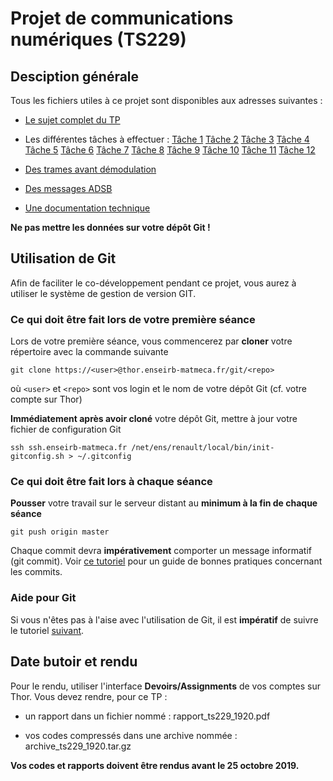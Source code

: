# Projet de communications numériques (TS229)

## Desciption générale
Tous les fichiers utiles à ce projet sont disponibles aux adresses suivantes :

* [Le sujet complet du TP](https://thor.enseirb-matmeca.fr/ruby/submissions/2062/download/88fb37ed4f9059840de3d5b7b09f9cdde897140b1df62ed995ae92cd500dd286)

* Les différentes tâches à effectuer : [Tâche 1](https://thor.enseirb-matmeca.fr/ruby/submissions/2063/download/74d4648f1aac00760f34dc21c69b8c9ab34fd91f829811dad0d3c6f3df2523bb) [Tâche 2](https://thor.enseirb-matmeca.fr/ruby/submissions/2064/download/920f7b71a526c4540b38d59c056370a8ddd7908db031d8cbab926c8da2a89f2b) [Tâche 3](https://thor.enseirb-matmeca.fr/ruby/submissions/2065/download/afadf1dbedea221e264ba67be614c4a972d2a3bde3c4302f2fce92ca5e0752cc) [Tâche 4](https://thor.enseirb-matmeca.fr/ruby/submissions/2066/download/c449206ec5af421d08c34c3240fa87b1e17f05bb19dfac1008c19e31528289b7) [Tâche 5](https://thor.enseirb-matmeca.fr/ruby/submissions/2067/download/fe1880743089a3742f855d6cdcb32225d5c6e0b8cc10aedd3e4b0157248883a2) [Tâche 6](https://thor.enseirb-matmeca.fr/ruby/submissions/2068/download/c6e38152f59a512f6430133dd3999fa73578eed13d829ef52eb4010b46d73478) [Tâche 7](https://thor.enseirb-matmeca.fr/ruby/submissions/2069/download/f700a3f6fcc4ac380089dbc09f181e6aa0c0fe2ee0e13ba552af033797d992b6) [Tâche 8](https://thor.enseirb-matmeca.fr/ruby/submissions/2070/download/86482a8f9f0b62cc5fcbb1727732d057d60d466983d29a439ab4f3ce73e848e8) [Tâche 9](https://thor.enseirb-matmeca.fr/ruby/submissions/2071/download/a0f3c1042df2336c3698be9ef55000e6d9d3948749e19e361ec42d95b027caf3) [Tâche 10](https://thor.enseirb-matmeca.fr/ruby/submissions/2072/download/6fab55d5455acb9cbd9c745d658db8ae25874b0248dd8070ca1f3219da4d6e35) [Tâche 11](https://thor.enseirb-matmeca.fr/ruby/submissions/2073/download/62a6cbe9b0c38e6f0627091d93c306b93336444792956bf2dc2d84fb6bc89b01) [Tâche 12](https://thor.enseirb-matmeca.fr/ruby/submissions/2074/download/e93b88dede0713d1e63b62b4e5dba95bd0f241ddead012cbbf26a0daa039ec2b)  

* [Des trames avant démodulation](https://thor.enseirb-matmeca.fr/ruby/submissions/2075/download/9f9a0fd1a51c10addd79dd4fab8d3b48b26238829ffb0f5a1d427c5e94e68deb)

* [Des messages ADSB](https://thor.enseirb-matmeca.fr/ruby/submissions/2076/download/127286e770a32ee45991d65a0c86b87f246149abd85f10f805b654bec27cbddc)

* [Une documentation technique](https://thor.enseirb-matmeca.fr/ruby/submissions/2077/download/326c5324ffb1f58b86481b5ece787d3f2fd61b3e07d2a663b02f6312e0647c57)

**Ne pas mettre les données sur votre dépôt Git !**

## Utilisation de Git

 Afin de faciliter le co-développement pendant ce projet, vous aurez à utiliser le système de gestion de version GIT. 

### Ce qui doit être fait lors de votre première séance
Lors de votre première séance, vous commencerez par **cloner** votre répertoire avec la commande suivante

```
git clone https://<user>@thor.enseirb-matmeca.fr/git/<repo>
```

où `<user>` et `<repo>` sont vos login et le nom de votre dépôt Git (cf. votre compte sur Thor)

**Immédiatement après avoir cloné** votre dépôt Git, mettre à jour votre fichier de configuration Git

``` 
ssh ssh.enseirb-matmeca.fr /net/ens/renault/local/bin/init-gitconfig.sh > ~/.gitconfig
```

### Ce qui doit être fait lors à chaque séance

**Pousser** votre travail sur le serveur distant au **minimum à la fin de chaque séance** 

``` 
git push origin master
```

Chaque commit devra **impérativement** comporter un message informatif (git commit). Voir [ce tutoriel](https://chris.beams.io/posts/git-commit/) pour un guide de bonnes pratiques concernant les commits.

### Aide pour Git
Si vous n'êtes pas à l'aise avec l'utilisation de Git, il est **impératif** de suivre le tutoriel [suivant](http://www.labri.fr/perso/renault/working/teaching/projets/git.php).

## Date butoir et rendu
Pour le rendu, utiliser l'interface **Devoirs/Assignments** de vos comptes sur Thor. Vous devez rendre, pour ce TP : 

* un rapport dans un fichier nommé : rapport_ts229_1920.pdf

* vos codes compressés dans une archive nommée : archive_ts229_1920.tar.gz

**Vos codes et rapports doivent être rendus avant le 25 octobre 2019.**
